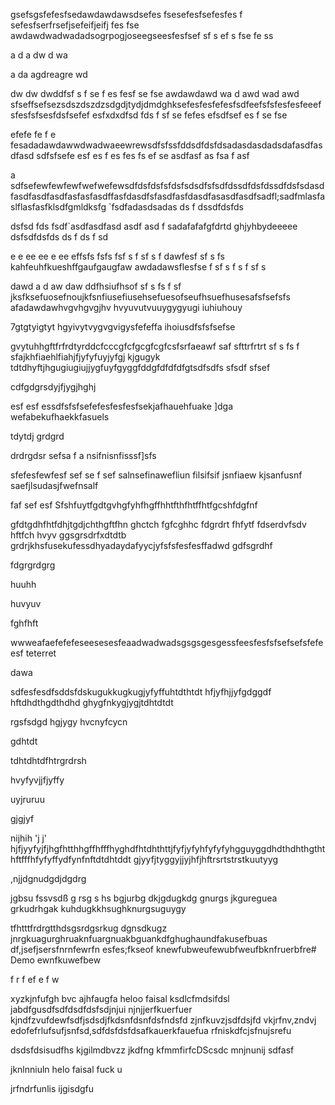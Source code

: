 gsefsgsfefesfsedawdawdawsdsefes
fsesefesfsefesfes
f
sefesfserfrsefjsefeifjeifj
fes
fse
awdawdwadwadadsogrpogjoseegseesfesfsef
sf
s
ef
s
fse
fe
ss

a
d
a
dw
d
wa

a
da
agdreagre
wd

dw
dw
dwddfsf
s
f
se
f
es
fesf
se
fse
awdawdawd
wa
d
awd
wad
awd
sfseffsefsezsdszdszdzsdgdjtydjdmdghksefesfesfefesfsdfeefsfsfesfesfeeefsfesfsfsesfdsfsefef
esfxdxdfsd
fds
f
sf
se
fefes
efsdfsef
es
f
se
fse

efefe
fe
f
e
fesadadawdawwdwadwaeewrewsdfsfssfddsdfdsfdsadasdasdadsdafasdfasdfasd
sdfsfsefe
esf
es
f
es
fes
fs
ef
se
asdfasf
as
fsa
f
asf

a
sdfsefewfewfewfwefwefewsdfdsfdsfsfdsfsdsdfsfsdfdssdfdsfdssdfdsfsdasdfasdfasdfasdfasfasfasdffasfdasdfsfasdfasfdasdfasasdfasdfsadfl;sadfmlasfaslflasfasfklsdfgmldksfg
`fsdfadasdsadas
ds
f
dssdfdsfds

dsfsd
fds
fsdf`asdfasdfasd
asdf
asd
f
sadafafafgfdrtd
ghjyhbydeeeee
dsfsdfdsfds
ds
f
ds
f
sd

e
e
ee
ee
e
ee
effsfs
fsfs
fsf
s
f
sf
s
f
dawfesf
sf
s
fs
kahfeuhfkueshffgaufgaugfaw
awdadawsflesfse
f
sf
s
f
s
f
sf
s

dawd
a
d
aw
daw
ddfhsiufhsof
sf
s
fs
f
sf
jksfksefuosefnoujkfsnfiusefiusehsefuesofseufhsuefhusesafsfsefsfs
afadawdawhvgvhgvgjhv
hvyuvutvuuygygyugi
iuhiuhouy



7gtgtyigtyt
hgyivytvygvgvigysfefeffa
ihoiusdfsfsfsefse

gvytuhhgftfrfrdtyrddcfcccgfcfgcgfcgfcsfsrfaeawf
saf
sfttrfrtrt
sf
s
fs
f
sfajkhfiaehlfiahjfjyfyfuyjyfgj
kjgugyk
tdtdhyftjhgugiugiujjygfuyfgyggfddgfdfdfdfgtsdfsdfs
sfsdf
sfsef


cdfgdgrsdyjfjygjhghj

esf
esf
essdfsfsfsefefesfesfesfsekjafhauehfuake
]dga
wefabekufhaekkfasuels

tdytdj
grdgrd

drdrgdsr
sefsa
f
a
nsifnisnfisssf]sfs

sfefesfewfesf
sef
se
f
sef
salnsefinawefliun
filsifsif
jsnfiaew
kjsanfusnf
saefjlsudasjfwefnsalf



faf
sef
esf
Sfshfuytfgdtgvhgfyhfhgffhhtfthfhtffhtfgcshfdgfnf


gfdtgdhfhtfdhjtgdjchthgftfhn
ghctch
fgfcghhc
fdgrdrt
fhfytf
fdserdvfsdv
hftfch
hvyv
ggsgrsdrfxdtdtb
grdrjkhsfusekufessdhyadaydafyycjyfsfsfesfesffadwd
gdfsgrdhf


fdgrgrdgrg


huuhh


huvyuv

fghfhft

wwweafaefefefeseesesesfeaadwadwadsgsgsgesgessfeesfesfsfsefsefsfefeesf
teterret

dawa

sdfesfesdfsddsfdskugukkugkugjyfyffuhtdthtdt
hfjyfhjjyfgdggdf
hftdhdthgdthdhd
ghygfnkygjygjtdhtdtdt




rgsfsdgd
hgjygy
hvcnyfcycn

gdhtdt

tdhtdhtdfhtrgrdrsh

hvyfyvjjfjyffy

uyjruruu


gjgjyf

nijhih
'j j'
hjfjyyfyjfjhgfhtthhgffhfffhyghdfhtdhthttjfyfjyfyhfyfyfyhgguyggdhdthdhthgththftfffhfyfyffydfynfnftdtdhtddt
gjyyfjtyggyjjyjhfjhftrsrtstrstkuutyyg

,njjdgnudgdjdgdrg


jgbsu 
fssvsdß
g
rsg
s
hs
bgjurbg
dkjgdugkdg 
gnurgs 
jkgureguea
grkudrhgak
kuhdugkkhsughknurgsuguygy

tfhtttfrdrgtthdsgsrdgsrkug
dgnsdkugz
jnrgkuagurghruaknfuargnuakbguankdfghughaundfakusefbuas df,jsefjsersfnrnfewrfn
esfes;fkseof
knewfubweufewubfweufbknfruerbfre# Demo
ewnfkuwefbew

f
r
f
ef
e
f
w

xyzkjnfufgh
bvc
ajhfaugfa
heloo faisal 
ksdlcfmdsifdsl
jabdfgusdfsdfdsdfdsfsdjnjui
njnjjerfkuerfuer
kjndfzvufdewfsdfjsdsdjfkdsnfdsnfdsfndsfd
zjnfkuvzjsdfdsjfd vkjrfnv,zndvj
edofefrlufsufjsnfsd,sdfdsfdsfdsafkauerkfauefua
rfniskdfcjsfnujsrefu

dsdsfdsisudfhs
kjgilmdbvzz
jkdfng
kfmmfirfcDScsdc
mnjnunij
sdfasf

jknlnniuln
helo faisal fuck u 

jrfndrfunlis ijgisdgfu
